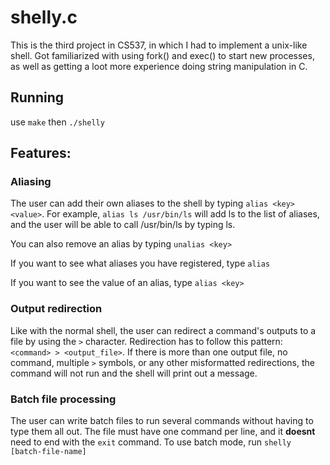 # shelly.c
This is the third project in CS537, in which I had to implement a unix-like shell. Got familiarized with using fork() and exec() to start new processes, as well as getting a loot more experience doing string manipulation in C.

## Running
use `make` then `./shelly`

## Features:
### Aliasing
The user can add their own aliases to the shell by typing `alias <key> <value>`. For example, `alias ls /usr/bin/ls` will add ls to the list of aliases, and the user will be able to call /usr/bin/ls by typing ls.

You can also remove an alias by typing `unalias <key>`

If you want to see what aliases you have registered, type `alias`

If you want to see the value of an alias, type `alias <key>`

### Output redirection
Like with the normal shell, the user can redirect a command's outputs to a file by using the `>` character. Redirection has to follow this pattern: `<command> > <output_file>`. If there is more than one output file, no command, multiple `>` symbols, or any other misformatted redirections, the command will not run and the shell will print out a message.

### Batch file processing
The user can write batch files to run several commands without having to type them all out. The file must have one command per line, and it **doesnt** need to end with the `exit` command. To use batch mode, run `shelly [batch-file-name]`
